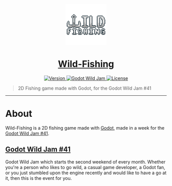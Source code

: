 <p align="center">
	<a href="https://github.com/ClarkThyLord/Wild-Fishing">
		<img width="128px" src="./icon.splash.png" alt="" />
		<h1 align="center">
			Wild-Fishing
		</h1>
	</a>
</p>


<p align="center">
	<a href="https://github.com/ClarkThyLord/Wild-Fishing/releases">
		<img src="https://img.shields.io/badge/Version-0.0.0-green.svg" alt="Version">
	</a>
	<a href="https://itch.io/jam/godot-wild-jam-41">
		<img src="https://img.shields.io/badge/Godot_Wild_Jam-41-orange.svg?logo=data:image/png;base64,iVBORw0KGgoAAAANSUhEUgAAABEAAAAQCAYAAADwMZRfAAAAAXNSR0IArs4c6QAAAARnQU1BAACxjwv8YQUAAAAJcEhZcwAACxEAAAsRAX9kX5EAAADXSURBVDhPtZPdEcIgDMdDJyibOIK+tktoHagTWF2ifdUR3AQ2iAUCl5aA54O/Oy4kgf8lfCjYYYceaSrSTnO2JwXMtT8qhCe5VVDBSd/mF7mg7NCZ1bTk/wjadlq0r+RbCyVia01F4E3WweeJuLfxnsyBrIPPM0QR6QakWCQTqS0u5TYibpHrc72xkW8I8W50OUnIB/jhujdQei/7XBTM2uGPCBAefhCbHCOVVrlqEaktTziPIMZFeYzHI6KaGbqzAnUn14OAFz0tqTWOXNIK/5D7D/cHAD6By2QnB9zuTgAAAABJRU5ErkJggg==" alt="Godot Wild Jam">
	</a>
	<a href="https://github.com/ClarkThyLord/Wild-Fishing/blob/master/LICENSE">
		<img src="https://img.shields.io/badge/License-MIT-brightgreen.svg" alt="License">
	</a>
</p>

> 2D Fishing game made with Godot, for the Godot Wild Jam #41

---

# About
Wild-Fishing is a 2D fishing game made with [Godot](https://github.com/godotengine/godot), made in a week for the [Godot Wild Jam #41](https://itch.io/jam/godot-wild-jam-41).


## [Godot Wild Jam #41](https://itch.io/jam/godot-wild-jam-41)
Godot Wild Jam which starts the second weekend of every month.  Whether you're a person who likes to go wild,  a casual game developer, a Godot fan, or you just stumbled upon the engine recently and would like to have a go at it, then this is the event for you.
